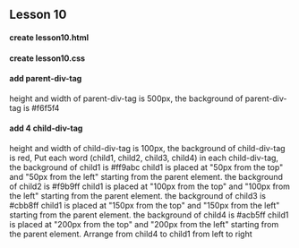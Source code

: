## Lesson 10
#### create lesson10.html
#### create lesson10.css

#### add parent-div-tag
height and width of parent-div-tag is 500px,
the background of parent-div-tag is #f6f5f4

#### add 4 child-div-tag
height and width of child-div-tag is 100px,
the background of child-div-tag is red,
Put each word (child1, child2, child3, child4) in each child-div-tag,
the background of child1 is #ff9abc
child1 is placed at "50px from the top" and "50px from the left" starting from the parent element.
the background of child2 is #f9b9ff
child1 is placed at "100px from the top" and "100px from the left" starting from the parent element.
the background of child3 is #cbb8ff
child1 is placed at "150px from the top" and "150px from the left" starting from the parent element.
the background of child4 is #acb5ff
child1 is placed at "200px from the top" and "200px from the left" starting from the parent element.
Arrange from child4 to child1 from left to right
